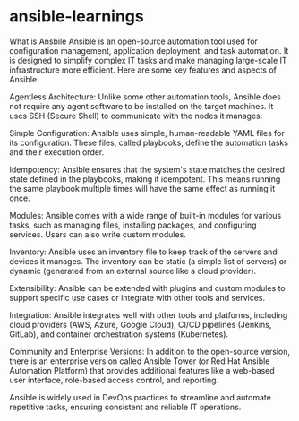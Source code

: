 # ansible-learnings

What is Ansbile
Ansible is an open-source automation tool used for configuration management, application deployment, and task automation. It is designed to simplify complex IT tasks and make managing large-scale IT infrastructure more efficient. Here are some key features and aspects of Ansible:

Agentless Architecture: Unlike some other automation tools, Ansible does not require any agent software to be installed on the target machines. It uses SSH (Secure Shell) to communicate with the nodes it manages.

Simple Configuration: Ansible uses simple, human-readable YAML files for its configuration. These files, called playbooks, define the automation tasks and their execution order.

Idempotency: Ansible ensures that the system's state matches the desired state defined in the playbooks, making it idempotent. This means running the same playbook multiple times will have the same effect as running it once.

Modules: Ansible comes with a wide range of built-in modules for various tasks, such as managing files, installing packages, and configuring services. Users can also write custom modules.

Inventory: Ansible uses an inventory file to keep track of the servers and devices it manages. The inventory can be static (a simple list of servers) or dynamic (generated from an external source like a cloud provider).

Extensibility: Ansible can be extended with plugins and custom modules to support specific use cases or integrate with other tools and services.

Integration: Ansible integrates well with other tools and platforms, including cloud providers (AWS, Azure, Google Cloud), CI/CD pipelines (Jenkins, GitLab), and container orchestration systems (Kubernetes).

Community and Enterprise Versions: In addition to the open-source version, there is an enterprise version called Ansible Tower (or Red Hat Ansible Automation Platform) that provides additional features like a web-based user interface, role-based access control, and reporting.

Ansible is widely used in DevOps practices to streamline and automate repetitive tasks, ensuring consistent and reliable IT operations.






